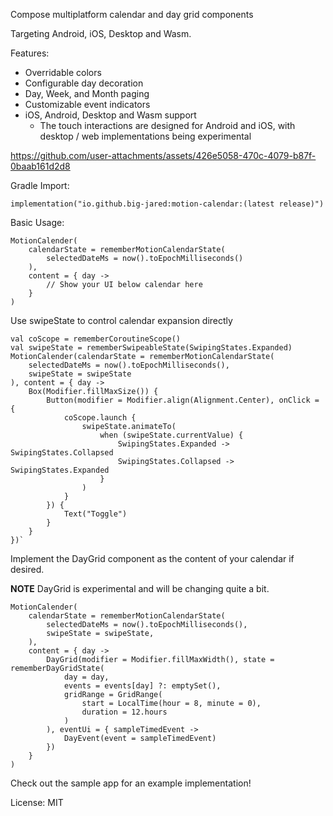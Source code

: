 Compose multiplatform calendar and day grid components

Targeting Android, iOS, Desktop and Wasm. 

Features:
- Overridable colors
- Configurable day decoration
- Day, Week, and Month paging
- Customizable event indicators
- iOS, Android, Desktop and Wasm support
  - The touch interactions are designed for Android and iOS, with desktop / web implementations being experimental

https://github.com/user-attachments/assets/426e5058-470c-4079-b87f-0baab161d2d8

Gradle Import:

```
implementation("io.github.big-jared:motion-calendar:(latest release)")
```

Basic Usage:

```
MotionCalender(
    calendarState = rememberMotionCalendarState(
        selectedDateMs = now().toEpochMilliseconds()
    ),
    content = { day ->
        // Show your UI below calendar here
    }
)
```

Use swipeState to control calendar expansion directly

```
val coScope = rememberCoroutineScope()
val swipeState = rememberSwipeableState(SwipingStates.Expanded)
MotionCalender(calendarState = rememberMotionCalendarState(
    selectedDateMs = now().toEpochMilliseconds(),
    swipeState = swipeState
), content = { day ->
    Box(Modifier.fillMaxSize()) {
        Button(modifier = Modifier.align(Alignment.Center), onClick = {
            coScope.launch {
                swipeState.animateTo(
                    when (swipeState.currentValue) {
                        SwipingStates.Expanded -> SwipingStates.Collapsed
                        SwipingStates.Collapsed -> SwipingStates.Expanded
                    }
                )
            }
        }) {
            Text("Toggle")
        }
    }
})`
```

Implement the DayGrid component as the content of your calendar if desired.

**NOTE** DayGrid is experimental and will be changing quite a bit.

```
MotionCalender(
    calendarState = rememberMotionCalendarState(
        selectedDateMs = now().toEpochMilliseconds(),
        swipeState = swipeState,
    ),
    content = { day ->
        DayGrid(modifier = Modifier.fillMaxWidth(), state = rememberDayGridState(
            day = day,
            events = events[day] ?: emptySet(),
            gridRange = GridRange(
                start = LocalTime(hour = 8, minute = 0),
                duration = 12.hours
            )
        ), eventUi = { sampleTimedEvent ->
            DayEvent(event = sampleTimedEvent)
        })
    }
)
```

Check out the sample app for an example implementation!

License: MIT

